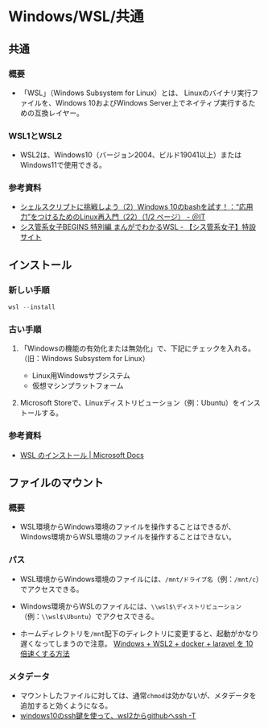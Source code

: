 # Windows/WSL/共通

## 共通

### 概要

- 「WSL」（Windows Subsystem for Linux）とは、
  Linuxのバイナリ実行ファイルを、Windows 10およびWindows Server上でネイティブ実行するための互換レイヤー。

### WSL1とWSL2

- WSL2は、Windows10（バージョン2004、ビルド19041以上）またはWindows11で使用できる。

### 参考資料

- [シェルスクリプトに挑戦しよう（2）Windows 10のbashを試す！：“応用力”をつけるためのLinux再入門（22）（1/2 ページ） - ＠IT](https://atmarkit.itmedia.co.jp/ait/articles/1809/14/news015.html)
- [シス管系女子BEGINS 特別編 まんがでわかるWSL - 【シス管系女子】特設サイト](https://system-admin-girl.com/comic/begins/sp-wsl/#p7)

## インストール

### 新しい手順

```powershell
wsl --install
```

### 古い手順

1. 「Windowsの機能の有効化または無効化」で、下記にチェックを入れる。（旧：Windows Subsystem for Linux）
   - Linux用Windowsサブシステム
   - 仮想マシンプラットフォーム

2. Microsoft Storeで、Linuxディストリビューション（例：Ubuntu）をインストールする。

### 参考資料

- [WSL のインストール | Microsoft Docs](https://docs.microsoft.com/ja-jp/windows/wsl/install)

## ファイルのマウント

### 概要

- WSL環境からWindows環境のファイルを操作することはできるが、
  Windows環境からWSL環境のファイルを操作することはできない。

### パス

- WSL環境からWindows環境のファイルには、`/mnt/ドライブ名`（例：`/mnt/c`）でアクセスできる。

- Windows環境からWSLのファイルには、`\\wsl$\ディストリビューション`（例：`\\wsl$\Ubuntu`）でアクセスできる。

- ホームディレクトリを`/mnt`配下のディレクトリに変更すると、起動がかなり遅くなってしまうので注意。
  [Windows + WSL2 + docker + laravel を 10 倍速くする方法](https://www.aska-ltd.jp/jp/blog/197)

### メタデータ

- マウントしたファイルに対しては、通常`chmod`は効かないが、メタデータを追加すると効くようになる。
- [windows10のssh鍵を使って、wsl2からgithubへssh -T](https://zenn.dev/keijiek/scraps/b03e1804d15f99)
